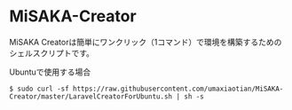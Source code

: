 # MiSAKA-Creator
MiSAKA Creatorは簡単にワンクリック（1コマンド）で環境を構築するためのシェルスクリプトです。

Ubuntuで使用する場合

```
$ sudo curl -sf https://raw.githubusercontent.com/umaxiaotian/MiSAKA-Creator/master/LaravelCreatorForUbuntu.sh | sh -s
```
